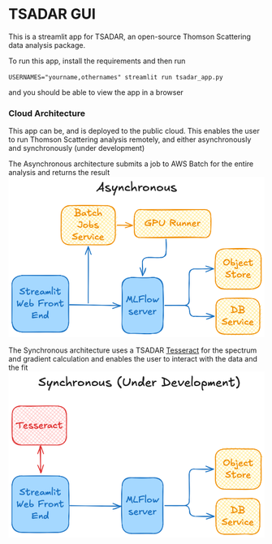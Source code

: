 # TSADAR GUI
This is a streamlit app for TSADAR, an open-source Thomson Scattering data analysis package. 

To run this app, install the requirements and then run

`USERNAMES="yourname,othernames" streamlit run tsadar_app.py`

and you should be able to view the app in a browser


### Cloud Architecture
This app can be, and is deployed to the public cloud. This enables the user to run Thomson Scattering analysis remotely, and either asynchronously and synchronously (under development)

The Asynchronous architecture submits a job to AWS Batch for the entire analysis and returns the result
![Asynchronous Architecture](figs/async.png)

The Synchronous architecture uses a TSADAR [Tesseract](https://github.com/pasteurlabs/tesseract-core) for the spectrum and gradient calculation and enables the user to interact with the data and the fit
![Synchronous Architecture](figs/sync.png)
